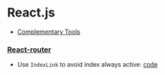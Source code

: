# React.js
- [Complementary Tools](https://github.com/facebook/react/wiki/Complementary-Tools)

### [React-router](https://github.com/rackt/react-router)
- Use `IndexLink` to avoid index always active: [code](https://github.com/rackt/react-router/blob/master/examples/active-links/app.js#L17)